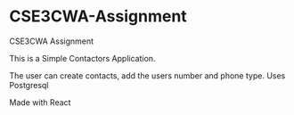 # CSE3CWA-Assignment
CSE3CWA Assignment

This is a Simple Contactors Application.

The user can create contacts, add the users number and phone type.
Uses Postgresql

Made with React
